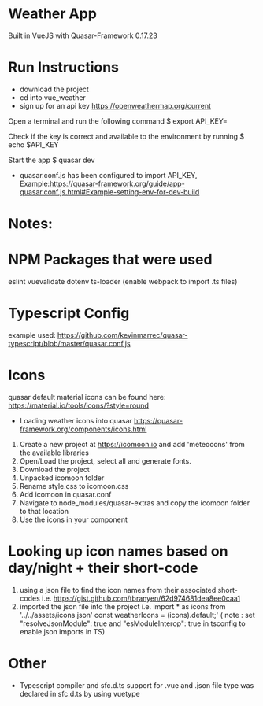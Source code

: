 # Weather App
Built in VueJS with Quasar-Framework 0.17.23

# Run Instructions 
- download the project
- cd into vue_weather
- sign up for an api key https://openweathermap.org/current 

Open a terminal and run the following command
$ export API_KEY=<your-openweathermap-api-key>

Check if the key is correct and available to the environment by running
$ echo $API_KEY

Start the app
$ quasar dev

- quasar.conf.js has been configured to import API_KEY, 
Example:https://quasar-framework.org/guide/app-quasar.conf.js.html#Example-setting-env-for-dev-build

# Notes: 

#  NPM Packages that were used
eslint
vuevalidate
dotenv
ts-loader (enable webpack to import .ts files)

# Typescript Config 
example used: https://github.com/kevinmarrec/quasar-typescript/blob/master/quasar.conf.js

# Icons
quasar default material icons can be found here: https://material.io/tools/icons/?style=round 

- Loading weather icons into quasar https://quasar-framework.org/components/icons.html 
1. Create a new project at https://icomoon.io and add 'meteocons' from the available libraries
2. Open/Load the project, select all and generate fonts. 
3.  Download the project 
4. Unpacked icomoon folder 
5. Rename style.css to icomoon.css
6. Add icomoon in quasar.conf
7. Navigate to node_modules/quasar-extras and copy the icomoon folder to that location 
8. Use the icons in your component <q-icon name="ICON"> 

# Looking up icon names based on day/night + their short-code
1.  using a json file to find the icon names from their associated short-codes i.e. https://gist.github.com/tbranyen/62d974681dea8ee0caa1
2.  imported the json file into the project i.e. 
import * as icons from '../../assets/icons.json' 
const weatherIcons = (<any>icons).default;' 
( note : set   "resolveJsonModule": true and "esModuleInterop": true in tsconfig to enable json imports in TS)

# Other 
- Typescript compiler and sfc.d.ts
support for .vue and .json file type was declared in sfc.d.ts by using vuetype
